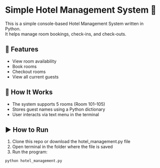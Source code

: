 # Simple Hotel Management System 🏨

This is a simple console-based Hotel Management System written in Python.  
It helps manage room bookings, check-ins, and check-outs.

## 🔧 Features
- View room availability
- Book rooms
- Checkout rooms
- View all current guests

## 🧠 How It Works
- The system supports 5 rooms (Room 101–105)
- Stores guest names using a Python dictionary
- User interacts via text menu in the terminal

## ▶️ How to Run

1. Clone this repo or download the hotel_management.py file
2. Open terminal in the folder where the file is saved
3. Run the program:

```bash
python hotel_management.py
